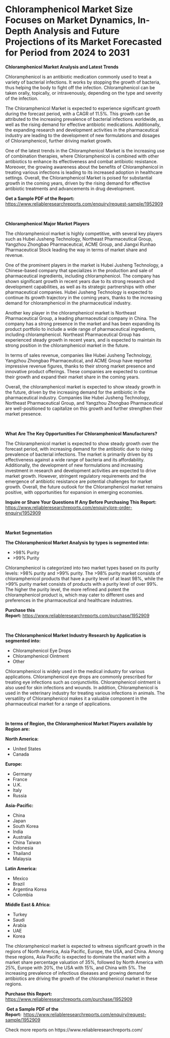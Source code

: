 <p><h1>Chloramphenicol Market Size Focuses on Market Dynamics, In-Depth Analysis and Future Projections of its Market Forecasted for Period from 2024 to 2031</h1></p><p><strong>Chloramphenicol Market Analysis and Latest Trends</strong></p>
<p><p>Chloramphenicol is an antibiotic medication commonly used to treat a variety of bacterial infections. It works by stopping the growth of bacteria, thus helping the body to fight off the infection. Chloramphenicol can be taken orally, topically, or intravenously, depending on the type and severity of the infection.</p><p>The Chloramphenicol Market is expected to experience significant growth during the forecast period, with a CAGR of 11.5%. This growth can be attributed to the increasing prevalence of bacterial infections worldwide, as well as the rising demand for effective antibiotic medications. Additionally, the expanding research and development activities in the pharmaceutical industry are leading to the development of new formulations and dosages of Chloramphenicol, further driving market growth.</p><p>One of the latest trends in the Chloramphenicol Market is the increasing use of combination therapies, where Chloramphenicol is combined with other antibiotics to enhance its effectiveness and combat antibiotic resistance. Moreover, the growing awareness about the benefits of Chloramphenicol in treating various infections is leading to its increased adoption in healthcare settings. Overall, the Chloramphenicol Market is poised for substantial growth in the coming years, driven by the rising demand for effective antibiotic treatments and advancements in drug development.</p></p>
<p><strong>Get a Sample PDF of the Report:&nbsp;</strong> <a href="https://www.reliableresearchreports.com/enquiry/request-sample/1952909">https://www.reliableresearchreports.com/enquiry/request-sample/1952909</a></p>
<p>&nbsp;</p>
<p><strong>Chloramphenicol Major Market Players</strong></p>
<p><p>The chloramphenicol market is highly competitive, with several key players such as Hubei Jusheng Technology, Northeast Pharmaceutical Group, Yangzhou Zhongbao Pharmaceutical, ACME Group, and Jiangxi Runhao Pharmaceutical Stock leading the way in terms of market share and revenue.</p><p>One of the prominent players in the market is Hubei Jusheng Technology, a Chinese-based company that specializes in the production and sale of pharmaceutical ingredients, including chloramphenicol. The company has shown significant growth in recent years due to its strong research and development capabilities, as well as its strategic partnerships with other pharmaceutical companies. Hubei Jusheng Technology is expected to continue its growth trajectory in the coming years, thanks to the increasing demand for chloramphenicol in the pharmaceutical industry.</p><p>Another key player in the chloramphenicol market is Northeast Pharmaceutical Group, a leading pharmaceutical company in China. The company has a strong presence in the market and has been expanding its product portfolio to include a wide range of pharmaceutical ingredients, including chloramphenicol. Northeast Pharmaceutical Group has experienced steady growth in recent years, and is expected to maintain its strong position in the chloramphenicol market in the future.</p><p>In terms of sales revenue, companies like Hubei Jusheng Technology, Yangzhou Zhongbao Pharmaceutical, and ACME Group have reported impressive revenue figures, thanks to their strong market presence and innovative product offerings. These companies are expected to continue their growth and expand their market share in the coming years.</p><p>Overall, the chloramphenicol market is expected to show steady growth in the future, driven by the increasing demand for the antibiotic in the pharmaceutical industry. Companies like Hubei Jusheng Technology, Northeast Pharmaceutical Group, and Yangzhou Zhongbao Pharmaceutical are well-positioned to capitalize on this growth and further strengthen their market presence.</p></p>
<p>&nbsp;</p>
<p><strong>What Are The Key Opportunities For Chloramphenicol Manufacturers?</strong></p>
<p><p>The Chloramphenicol market is expected to show steady growth over the forecast period, with increasing demand for the antibiotic due to rising prevalence of bacterial infections. The market is primarily driven by its effectiveness against a wide range of bacteria and its affordability. Additionally, the development of new formulations and increasing investment in research and development activities are expected to drive market growth. However, stringent regulatory requirements and the emergence of antibiotic resistance are potential challenges for market growth. Overall, the future outlook for the Chloramphenicol market remains positive, with opportunities for expansion in emerging economies.</p></p>
<p><strong>Inquire or Share Your Questions If Any Before Purchasing This Report:</strong> <a href="https://www.reliableresearchreports.com/enquiry/pre-order-enquiry/1952909">https://www.reliableresearchreports.com/enquiry/pre-order-enquiry/1952909</a></p>
<p>&nbsp;</p>
<p><strong>Market Segmentation</strong></p>
<p><strong>The Chloramphenicol Market Analysis by types is segmented into:</strong></p>
<p><ul><li>>98% Purity</li><li>>99% Purity</li></ul></p>
<p><p>Chloramphenicol is categorized into two market types based on its purity levels: >98% purity and >99% purity. The >98% purity market consists of chloramphenicol products that have a purity level of at least 98%, while the >99% purity market consists of products with a purity level of over 99%. The higher the purity level, the more refined and potent the chloramphenicol product is, which may cater to different uses and preferences in the pharmaceutical and healthcare industries.</p></p>
<p><strong>Purchase this Report:&nbsp;</strong><a href="https://www.reliableresearchreports.com/purchase/1952909">https://www.reliableresearchreports.com/purchase/1952909</a></p>
<p>&nbsp;</p>
<p><strong>The Chloramphenicol Market Industry Research by Application is segmented into:</strong></p>
<p><ul><li>Chloramphenicol Eye Drops</li><li>Chloramphenicol Ointment</li><li>Other</li></ul></p>
<p><p>Chloramphenicol is widely used in the medical industry for various applications. Chloramphenicol eye drops are commonly prescribed for treating eye infections such as conjunctivitis. Chloramphenicol ointment is also used for skin infections and wounds. In addition, Chloramphenicol is used in the veterinary industry for treating various infections in animals. The versatility of Chloramphenicol makes it a valuable component in the pharmaceutical market for a range of applications.</p></p>
<p>&nbsp;</p>
<p><strong>In terms of Region, the Chloramphenicol Market Players available by Region are:</strong></p>
<p>
    <p> <strong> North America: </strong>
        <ul>
            <li>United States</li>
            <li>Canada</li>
        </ul>
        </p> 
    <p> <strong> Europe: </strong>
        <ul>
            <li>Germany</li>
            <li>France</li>
            <li>U.K.</li>
            <li>Italy</li>
            <li>Russia</li>
        </ul>
        </p> 
    <p> <strong> Asia-Pacific: </strong>
        <ul>
            <li>China</li>
            <li>Japan</li>
            <li>South Korea</li>
            <li>India</li>
            <li>Australia</li>
            <li>China Taiwan</li>
            <li>Indonesia</li>
            <li>Thailand</li>
            <li>Malaysia</li>
        </ul>
        </p> 
    <p> <strong> Latin America: </strong>
        <ul>
            <li>Mexico</li>
            <li>Brazil</li>
            <li>Argentina Korea</li>
            <li>Colombia</li>
        </ul>
        </p> 
    <p> <strong> Middle East & Africa: </strong>
        <ul>
            <li>Turkey</li>
            <li>Saudi</li>
            <li>Arabia</li>
            <li>UAE</li>
            <li>Korea</li>
        </ul>
    </p>
    </p>
<p><p>The chloramphenicol market is expected to witness significant growth in the regions of North America, Asia Pacific, Europe, the USA, and China. Among these regions, Asia Pacific is expected to dominate the market with a market share percentage valuation of 35%, followed by North America with 25%, Europe with 20%, the USA with 15%, and China with 5%. The increasing prevalence of infectious diseases and growing demand for antibiotics are driving the growth of the chloramphenicol market in these regions.</p></p>
<p><strong>Purchase this Report: </strong><a href="https://www.reliableresearchreports.com/purchase/1952909">https://www.reliableresearchreports.com/purchase/1952909</a></p>
<p>&nbsp;<strong>Get a Sample PDF of the Report:&nbsp;&nbsp;</strong><a href="https://www.reliableresearchreports.com/enquiry/request-sample/1952909">https://www.reliableresearchreports.com/enquiry/request-sample/1952909</a></p>
<p><strong></strong></p>
<p>Check more reports on https://www.reliableresearchreports.com/</p>